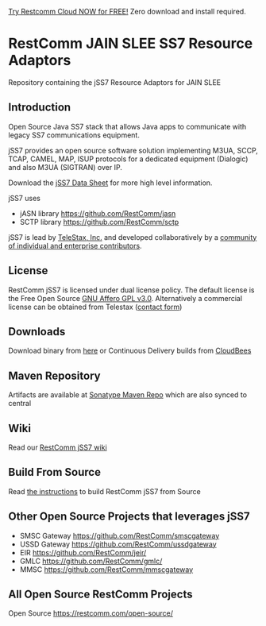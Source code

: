 

[Try Restcomm Cloud NOW for FREE!](https://www.restcomm.com/sign-up/) Zero download and install required.


# RestComm JAIN SLEE SS7 Resource Adaptors
Repository containing the jSS7 Resource Adaptors for JAIN SLEE

## Introduction

Open Source Java SS7 stack that allows Java apps to communicate with legacy SS7 communications equipment. 

jSS7 provides an open source software solution implementing M3UA, SCCP, TCAP, CAMEL, MAP, ISUP protocols for a dedicated equipment (Dialogic) and also M3UA (SIGTRAN) over IP.

Download the [jSS7 Data Sheet](http://telestax.files.wordpress.com/2012/10/telscalejss7datasheet.pdf) for more high level information.

jSS7 uses 
* jASN library https://github.com/RestComm/jasn 
* SCTP library https://github.com/RestComm/sctp

jSS7 is lead by [TeleStax, Inc.](http://www.telestax.com/) and developed collaboratively by a [community of individual and enterprise contributors](https://www.restcomm.com/acknowledgements/).

## License

RestComm jSS7 is licensed under dual license policy. The default license is the Free Open Source [GNU Affero GPL v3.0](http://www.gnu.org/licenses/agpl-3.0.html). Alternatively a commercial license can be obtained from Telestax ([contact form](https://www.restcomm.com/contact/))

## Downloads

Download binary from [here](https://github.com/RestComm/jain-slee.ss7/releases) or Continuous Delivery builds from [CloudBees](https://RestComm.ci.cloudbees.com/job/RestComm-jSS7-RAs/)

## Maven Repository

Artifacts are available at [Sonatype Maven Repo](https://oss.sonatype.org/content/repositories/releases/org/RestComm/resources/) which are also synced to central

## Wiki

Read our [RestComm jSS7 wiki](https://github.com/RestComm/jss7/wiki) 

## Build From Source

Read [the instructions](https://github.com/RestComm/jss7/wiki/Build-jSS7-from-Source) to build RestComm jSS7 from Source 

## Other Open Source Projects that leverages jSS7

*  SMSC Gateway https://github.com/RestComm/smscgateway
*  USSD Gateway https://github.com/RestComm/ussdgateway
*  EIR https://github.com/RestComm/jeir/
*  GMLC https://github.com/RestComm/gmlc/
*  MMSC https://github.com/RestComm/mmscgateway

## All Open Source RestComm Projects

Open Source  https://restcomm.com/open-source/
